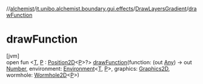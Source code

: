 //[alchemist](../../../index.md)/[it.unibo.alchemist.boundary.gui.effects](../index.md)/[DrawLayersGradient](index.md)/[drawFunction](draw-function.md)

# drawFunction

[jvm]\
open fun <[T](draw-function.md), [P](draw-function.md) : [Position2D](../../it.unibo.alchemist.model.interfaces/-position2-d/index.md)<[P](../../it.unibo.alchemist.boundary.interfaces/-graphical2-d-output-monitor/index.md)>?> [drawFunction](draw-function.md)(function: (out [Any](https://kotlinlang.org/api/latest/jvm/stdlib/kotlin/-any/index.html)) -> out [Number](https://docs.oracle.com/javase/8/docs/api/java/lang/Number.html), environment: [Environment](../../it.unibo.alchemist.model.interfaces/-environment/index.md)<[T](../../it.unibo.alchemist.boundary.interfaces/-graphical2-d-output-monitor/index.md), [P](../../it.unibo.alchemist.boundary.interfaces/-graphical2-d-output-monitor/index.md)>, graphics: [Graphics2D](https://docs.oracle.com/javase/8/docs/api/java/awt/Graphics2D.html), wormhole: [Wormhole2D](../../it.unibo.alchemist.boundary.wormhole.interfaces/-wormhole2-d/index.md)<[P](../../it.unibo.alchemist.boundary.interfaces/-graphical2-d-output-monitor/index.md)>)
